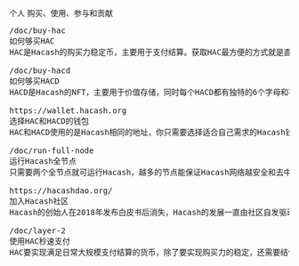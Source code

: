 个人
购买、使用、参与和贡献



<pre class="nav">
/doc/buy-hac
如何够买HAC
HAC是Hacash的购买力稳定币，主要用于支付结算。获取HAC最方便的方式就是直接购买，主要通过交易所的方式。

/doc/buy-hacd
如何够买HACD
HACD是Hacash的NFT，主要用于价值存储，同时每个HACD都有独特的6个字母和不同的艺术展示形式。获取HACD可以直接在交易所购买，但购买特定HACD还没有特别高效的方式。

https://wallet.hacash.org
选择HAC和HACD的钱包
HAC和HACD使用的是Hacash相同的地址，你只需要选择适合自己需求的Hacash钱包进行存储和发送即可。追求便捷可用网页钱包，追求安全可用桌面钱包。

/doc/run-full-node
运行Hacash全节点
只需要两个全节点就可运行Hacash，越多的节点能保证Hacash网络越安全和去中心化，这也意味着Hacash上资产的安全。你只需要用普通设备操作两步就可为Hacash网络的去中心化贡献一份力量。

https://hacashdao.org/
加入Hacash社区
Hacash的创始人在2018年发布白皮书后消失，Hacash的发展一直由社区自发驱动，为了凝聚社区的力量，Hacash的早期成员组织了HacashDAO来实现Hacash白皮书愿景，欢迎您的加入。

/doc/layer-2
使用HAC秒速支付
HAC要实现满足日常大规模支付结算的货币，除了要实现购买力的稳定，还需要结合一套去中心化，安全和高效的支付体系统。你可以使用该支付系统实现全球的即时支付。
</pre>
